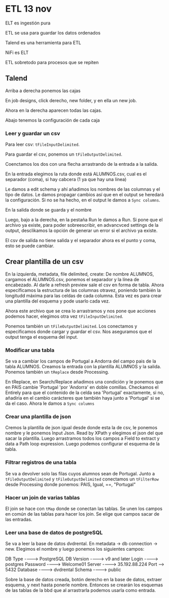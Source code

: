 # ETL 13 nov

ELT es ingestión pura

ETL se usa para guardar los datos ordenados

Talend es una herramienta para ETL

NiFi es ELT

ETL sobretodo para procesos que se repiten

## Talend

Arriba a derecha ponemos las cajas

En job designs, click derecho, new folder, y en ella un new job.

Ahora en la derecha aparecen todas las cajas.

Abajo tenemos la configuración de cada caja

### Leer y guardar un csv

Para leer csv: `tFileInputDelimited`.

Para guardar el csv, ponemos un `tFileOutputDelimited`.

Coenctamos los dos con una flecha arrastrando de la entrada a la salida.

En la entrada elegimos la ruta donde está ALUMNOS.csv, cual es el separador (coma), si hay cabcera (1 ya que hay una línea)

Le damos a edit schema y ahí añadimos los nombres de las columnas y el tipo de datos. Le damos propagar cambios así que en el output se heredará la configuración. Si no se ha hecho, en el output le damos a `Sync columns`.

En la salida donde se guarda y el nombre

Luego, bajo a la derecha, en la pestaña Run le damos a Run. Si pone que el archivo ya existe, para poder sobreescribir, en advancvced settings de la output, desclikamos la opción de generar un error si el archivo ya existe.

El csv de salida no tiene salida y el separador ahora es el punto y coma, esto se puede cambiar.

## Crear plantilla de un csv

En la izquierda, metadata, file delimited, create: De nombre ALUMNOS, cargamos el ALUMNOS.csv, ponemos el separador y la línea de encabezado. Al darle a refresh preview sale el csv en forma de tabla. Ahora específicamos la estructura de las columnas otravez, poniendo también la longitudd máxima para las celdas de cada columna. Esta vez es para crear una plantilla del esquema y pode usarlo cada vez.

Ahora este archivo que se crea lo arrastramos y nos pone que acciones podemos hacer, elegimos otra vez `tFileInputDelimited`.

Ponemos también un `tFileOutputDelimited`. Los conectamos y especificamos donde cargar y guardar el csv. Nos aseguramos que el output tenga el esquema del input.



### Modificar una tabla

Se va a cambiar los campos de Portugal a Andorra del campo pais de la tabla ALUMNOS. Creamos la entrada con la plantilla ALUMNOS y la salida. Ponemos también un `tReplace` desde Processing.

En tReplace, en Search/Replace añadimos una condición y le ponemos que en PAIS cambie 'Portugal 'por 'Andorra' en doble comillas. Checkamos el Entirely para que el contenido de la celda sea 'Portugal' exactamente, si no, añadiria en el cambio carácteres que también haya junto a 'Portugal' si se da el caso. Ahora le damos a `Sync columns`

### Crear una plantilla de json

Cremos la plantilla de json igual desde donde esta la de csv, le ponemos nombre y le ponemos Input Json. Read by XPath y elegimos el json del que sacar la plantilla. Luego arrastramos todos los campos a Field to extract y data a Path loop expression. Luego podemos configurar el esquema de la tabla.

### Filtrar registros de una tabla

Se va a devolver solo las filas cuyos alumnos sean de Portugal. Junto a `tFileOutputDelimited` y `tFileOutputDelimited` conectamos un `tFilterRow` desde Processing donde ponemos: PAIS, Igual, ==, "Portugal"

### Hacer un join de varias tablas

El join se hace con `tMap` donde se conectan las tablas. Se unen los campos en común de las tablas para hacer los join. Se elige que campos sacar de las entradas.

### Leer una base de datos de postgreSQL

Se va a leer la base de datos dvdrental. En metadata -> db connection -> new. Elegimos el nombre y luego ponemos los siguientes campos:

DB Type ----> PostgreSQL
DB Version ----> v9 and later
Login ----> postgres
Password ----> Welcome01
Server ----> 35.192.88.224
Port --> 5432
Database ----> dvdrental
Schema ----> public

Sobre la base de datos creada, botón derecho en la base de datos, extraer esquema, y next hasta ponerle nombre. Entonces se crearán los esquemas de las tablas de la bbd que al arrastrarla podemos usarla como entrada.
